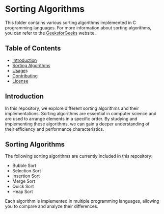 # Sorting Algorithms

This folder contains various sorting algorithms implemented in C programming languages.
For more information about sorting algorithms, you can refer to the [GeeksforGeeks](https://www.geeksforgeeks.org/sorting-algorithms/) website.

## Table of Contents

- [Introduction](#introduction)
- [Sorting Algorithms](#sorting-algorithms)
- [Usage](#usage)s
- [Contributing](#contributing)
- [License](#license)

## Introduction

In this repository, we explore different sorting algorithms and their implementations. Sorting algorithms are essential in computer science and are used to arrange elements in a specific order. By studying and implementing these algorithms, we can gain a deeper understanding of their efficiency and performance characteristics.

## Sorting Algorithms

The following sorting algorithms are currently included in this repository:

- Bubble Sort
- Selection Sort
- Insertion Sort
- Merge Sort
- Quick Sort
- Heap Sort

Each algorithm is implemented in multiple programming languages, allowing you to compare and analyze their differences.

